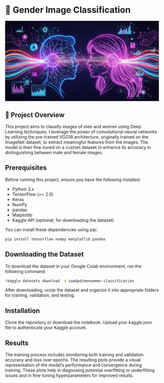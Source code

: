 # 📑 Gender Image Classification

![Bank Transaction Analysis](https://github.com/ZahraSahranavard/Gender-Image-Classification/blob/main/Image/Men-Women-Classification.jpg)

## 🔹 Project Overview
This project aims to classify images of men and women using Deep Learning techniques. I leverage the power of convolutional neural networks by utilizing the pre-trained VGG16 architecture, originally trained on the ImageNet dataset, to extract meaningful features from the images. The model is then fine-tuned on a custom dataset to enhance its accuracy in distinguishing between male and female images.

## Prerequisites

Before running this project, ensure you have the following installed:

*   Python 3.x
*   TensorFlow (>= 2.0)
*   Keras
*   NumPy
*   pandas
*   Matplotlib
*   Kaggle API (optional, for downloading the dataset)

You can install these dependencies using pip:

```bash
pip install tensorflow numpy matplotlib pandas
```

## Downloading the Dataset
To download the dataset in your Google Colab environment, run the following command:
```bash
!kaggle datasets download -d saadpd/menwomen-classification
```
After downloading, unzip the dataset and organize it into appropriate folders for training, validation, and testing.


## Installation
Clone the repository or download the notebook.
Upload your kaggle.json file to authenticate your Kaggle account. 

## Results
The training process includes monitoring both training and validation accuracy and loss over epochs. The resulting plots provide a visual representation of the model’s performance and convergence during training. These plots help in diagnosing potential overfitting or underfitting issues and in fine-tuning hyperparameters for improved results.

